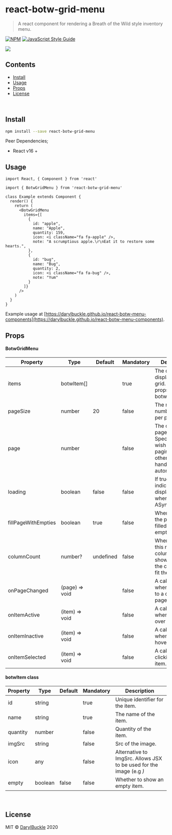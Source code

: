 # react-botw-grid-menu

> A react component for rendering a Breath of the Wild style inventory menu.

[![NPM](https://img.shields.io/npm/v/react-botw-grid-menu.svg)](https://www.npmjs.com/package/react-botw-grid-menu) [![JavaScript Style Guide](https://img.shields.io/badge/code_style-standard-brightgreen.svg)](https://standardjs.com)


<img lt="react-botw-grid-menu" src="https://user-images.githubusercontent.com/15156674/101953779-e5e44980-3bf2-11eb-9c3b-b24211b735cf.png">


## Contents

* [Install](#install)
* [Usage](#usage)
* [Props](#props)
* [License](#license)

<br/>


## Install

```bash
npm install --save react-botw-grid-menu
```

Peer Dependencies;
* React v16 +

## Usage

```tsx
import React, { Component } from 'react'

import { BotwGridMenu } from 'react-botw-grid-menu'

class Example extends Component {
  render() {
    return (
      <BotwGridMenu 
        items={[
          {
            id: "apple",
            name: "Apple",
            quantity: 159,
            icon: <i className="fa fa-apple" />,
            note: "A scrumptious apple.\r\nEat it to restore some hearts.",
          },
          {
            id: "bug",
            name: "Bug",
            quantity: 2,
            icon: <i className="fa fa-bug" />,
            note: "Yum"
          }
        ]}
      />
    )
  }
}
```

Example usage at [https://darylbuckle.github.io/react-botw-menu-components](https://darylbuckle.github.io/react-botw-menu-components).


## Props

#### BotwGridMenu

| Property | Type | Default | Mandatory | Description |
| -------- |------| --------| ----------| ------------|
|    items | botwItem[]  |  | true | The data to display in the grid. View the props for botwItem below. |
|    pageSize | number  | 20 | false | The maximum number of items per page. |
|    page | number  |  | false | The current page number. Specify if you wish to control pagination, otherwise it'll be handled automatically. |
|    loading | boolean  | false | false | If true a loading indicator will be displayed. Use when loading ASynchronously. |
|    fillPageWithEmpties | boolean  | true | false | When this is true the page will be filled with empties. |
|    columnCount | number?  | undefined | false | When specified, this number of columns will show. Otherwise the columns will fit the container. |
|    onPageChanged | (page) => void  |  | false | A callback for when navigating to a different page. |
|    onItemActive | (item) => void  |  | false | A callback for when hovering over an item. |
|    onItemInactive | (item) => void  |  | false | A callback for when exiting hover. |
|    onItemSelected | (item) => void  |  | false | A callback for clicking on an item. |


#### botwItem class

| Property | Type | Default | Mandatory | Description |
| -------- |------| --------| ----------| ------------|
|    id | string  |  | true | Unique identifier for the item. |
|    name | string  |  | true | The name of the item. |
|    quantity | number  |  | false | Quantity of the item. |
|    imgSrc | string  |  | false | Src of the image. |
|    icon | any  |  | false | Alternative to ImgSrc. Allows JSX to be used for the image (e.g <i>) |
|    empty | boolean  | false | false | Whether to show an empty item. |


<br/>


## License

MIT © [DarylBuckle](https://github.com/DarylBuckle) 2020
